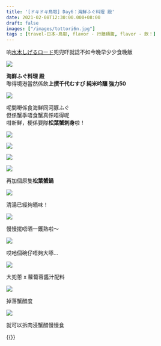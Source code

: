 ```yaml
---
title: '[ドキドキ鳥取] Day6：海鮮ふぐ料理 殿'
date: 2021-02-08T12:30:00.000+08:00
draft: false
images: ["/images/tottori6n.jpg"]
tags : [travel-日本-鳥取, flavor - 行膳積腹, flavor - 飲！]
---
```


响[水木しげるロード](https://hidie.net/tottori6j/)兜兜吓就諗不如今晚早少少食晚飯  

![](/images/tottori6n1.jpg)

**海鮮ふぐ料理 殿**  
嚟得境港當然係飲**上撰千代むすび 純米吟釀 強力50**  

![](/images/tottori6n.jpg)

呢間嘢係食海鮮同河豚ふぐ  
但係蟹季唔食蟹真係唔得呢  
咁新鮮，梗係要隊**松葉蟹刺身**啦！  

![](/images/tottori6n5.jpg)

![](/images/tottori6n7.jpg)

![](/images/tottori6n8.jpg)

![](/images/tottori6n2.jpg)

再加個原隻**松葉蟹鍋**  

![](/images/tottori6n6.jpg)

清湯已經夠晒味！

![](/images/tottori6n9.jpg)

慢慢擺唔晒一鑊熟啦～

![](/images/tottori6n3.jpg)

哎吔個碗仔唔夠大㖭...  

![](/images/tottori6n10.jpg)

大兜蔥 x 蘿蔔蓉醬汁配料

![](/images/tottori6n11.jpg)

掉落蟹醋度

![](/images/tottori6n4.jpg)

就可以拆肉浸蟹醋慢慢食  






    
  
{{<tottori>}}  
